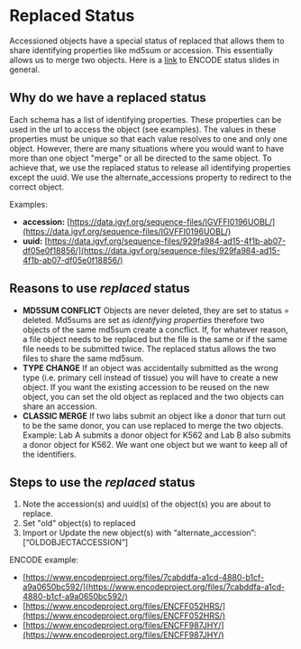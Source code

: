 # Replaced Status
Accessioned objects have a special status of replaced that allows them to share identifying properties like md5sum or accession.  This essentially allows us to merge two objects. Here is a [link](https://docs.google.com/presentation/d/1uMDHw0MQBb3mMxOWm88cSq6aRWbn2KpZyHHI5yQMQAE/edit?pli=1&slide=id.g7171591498_0_295#slide=id.g7171591498_0_295) to ENCODE status slides in general.

## Why do we have a replaced status
Each schema has a list of identifying properties. These properties can be used in the url to access the object (see examples).  The values in these properties must be unique so that each value resolves to one and only one object.  However, there are many situations where you would want to have more than one object "merge" or all be directed to the same object.  To achieve that, we use the replaced status to release all identifying properties except the uuid.  We use the alternate_accessions property to redirect to the correct object. 

Examples:
* **accession:** [https://data.igvf.org/sequence-files/IGVFFI0196UOBL/](https://data.igvf.org/sequence-files/IGVFFI0196UOBL/)
* **uuid:** [https://data.igvf.org/sequence-files/929fa984-ad15-4f1b-ab07-df05e0f18856/](https://data.igvf.org/sequence-files/929fa984-ad15-4f1b-ab07-df05e0f18856/)

## Reasons to use *replaced* status

* **MD5SUM CONFLICT** Objects are never deleted, they are set to status = deleted.  Md5sums are set as *identifying properties* therefore two objects of the same md5sum create a concflict.  If, for whatever reason, a file object needs to be replaced but the file is the same or if the same file needs to be submitted twice.  The replaced status allows the two files to share the same md5sum.
* **TYPE CHANGE** If an object was accidentally submitted as the wrong type (i.e. primary cell instead of tissue) you will have to create a new object.  If you want the existing accession to be reused on the new object, you can set the old object as replaced and the two objects can share an accession.
* **CLASSIC MERGE**  If two labs submit an object like a donor that turn out to be the same donor, you can use replaced to merge the two objects.  Example:  Lab A submits a donor object for K562 and Lab B also submits a donor object for K562.  We want one object but we want to keep all of the identifiers.

## Steps to use the *replaced* status

1. Note the accession(s) and uuid(s) of the object(s) you are about to replace.  
2. Set "old" object(s) to replaced
3. Import or Update the new object(s) with “alternate_accession”:[“OLDOBJECTACCESSION”]

ENCODE example:
* [https://www.encodeproject.org/files/7cabddfa-a1cd-4880-b1cf-a9a0650bc592/](https://www.encodeproject.org/files/7cabddfa-a1cd-4880-b1cf-a9a0650bc592/)
* [https://www.encodeproject.org/files/ENCFF052HRS/](https://www.encodeproject.org/files/ENCFF052HRS/)
* [https://www.encodeproject.org/files/ENCFF987JHY/](https://www.encodeproject.org/files/ENCFF987JHY/)

